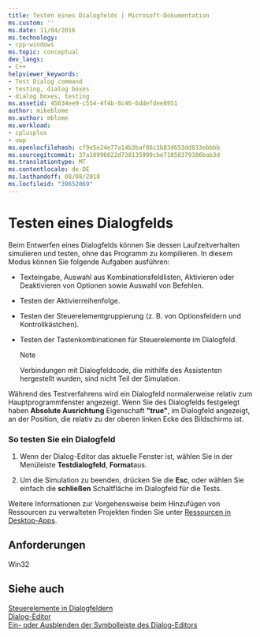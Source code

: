 ```yaml
---
title: Testen eines Dialogfelds | Microsoft-Dokumentation
ms.custom: ''
ms.date: 11/04/2016
ms.technology:
- cpp-windows
ms.topic: conceptual
dev_langs:
- C++
helpviewer_keywords:
- Test Dialog command
- testing, dialog boxes
- dialog boxes, testing
ms.assetid: 45034ee9-c554-4f4b-8c46-6ddefdee8951
author: mikeblome
ms.author: mblome
ms.workload:
- cplusplus
- uwp
ms.openlocfilehash: cf9e5e24e77a14b3baf86c1b83d653dd833ebbbb
ms.sourcegitcommit: 37a10996022d738135999cbe71858379386bab3d
ms.translationtype: MT
ms.contentlocale: de-DE
ms.lasthandoff: 08/08/2018
ms.locfileid: "39652069"
---
```

# <a name="testing-a-dialog-box"></a>Testen eines Dialogfelds
Beim Entwerfen eines Dialogfelds können Sie dessen Laufzeitverhalten simulieren und testen, ohne das Programm zu kompilieren. In diesem Modus können Sie folgende Aufgaben ausführen:  
  
-   Texteingabe, Auswahl aus Kombinationsfeldlisten, Aktivieren oder Deaktivieren von Optionen sowie Auswahl von Befehlen.  
  
-   Testen der Aktivierreihenfolge.  
  
-   Testen der Steuerelementgruppierung (z. B. von Optionsfeldern und Kontrollkästchen).  
  
-   Testen der Tastenkombinationen für Steuerelemente im Dialogfeld.  
  
    > [!NOTE]
    >  Verbindungen mit Dialogfeldcode, die mithilfe des Assistenten hergestellt wurden, sind nicht Teil der Simulation.  
  
 Während des Testverfahrens wird ein Dialogfeld normalerweise relativ zum Hauptprogrammfenster angezeigt. Wenn Sie des Dialogfelds festgelegt haben **Absolute Ausrichtung** Eigenschaft **"true"**, im Dialogfeld angezeigt, an der Position, die relativ zu der oberen linken Ecke des Bildschirms ist.  
  
### <a name="to-test-a-dialog-box"></a>So testen Sie ein Dialogfeld  
  
1.  Wenn der Dialog-Editor das aktuelle Fenster ist, wählen Sie in der Menüleiste **Testdialogfeld**, **Format**aus.  
  
2.  Um die Simulation zu beenden, drücken Sie die **Esc**, oder wählen Sie einfach die **schließen** Schaltfläche im Dialogfeld für die Tests.  
  
 Weitere Informationen zur Vorgehensweise beim Hinzufügen von Ressourcen zu verwalteten Projekten finden Sie unter [Ressourcen in Desktop-Apps](/dotnet/framework/resources/index).  
  
## <a name="requirements"></a>Anforderungen  
 Win32  
  
## <a name="see-also"></a>Siehe auch  
 [Steuerelemente in Dialogfeldern](../windows/controls-in-dialog-boxes.md)   
 [Dialog-Editor](../windows/dialog-editor.md)   
 [Ein- oder Ausblenden der Symbolleiste des Dialog-Editors](../windows/showing-or-hiding-the-dialog-editor-toolbar.md)